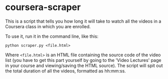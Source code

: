 # coursera-scraper

This is a script that tells you how long it will take to watch all the videos in a Coursera class in which you are enrolled.

To use it, run it in the command line, like this:

`python scraper.py <file.html>`

Where `<file.html>` is an HTML file containing the source code of the video list (you have to get this part yourself by going to the 'Video Lectures' page in your course and viewing/saving the HTML source). The script will spit out the total duration of all the videos, formatted as hh:mm:ss.
